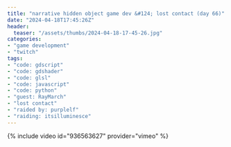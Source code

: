 ```yaml
---
title: "narrative hidden object game dev &#124; lost contact (day 66)"
date: "2024-04-18T17:45:26Z"
header:
  teaser: "/assets/thumbs/2024-04-18-17-45-26.jpg"
categories:
- "game development"
- "twitch"
tags:
- "code: gdscript"
- "code: gdshader"
- "code: glsl"
- "code: javascript"
- "code: python"
- "guest: RayMarch"
- "lost contact"
- "raided by: purplelf"
- "raiding: itsilluminesce"
---
```

{% include video id="936563627" provider="vimeo" %}
